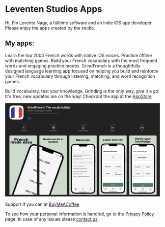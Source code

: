 # Leventen Studios Apps

Hi, I'm Levente Nagy, a fulltime software and an indie iOS app developer. Please enjoy the apps created by the studio.

## My apps:
Learn the top 2000 French words with native iOS voices. Practice offline with matching games. Build your French vocabulary with the most frequent words and engaging practice modes.
GrindFrench is a thoughtfully designed language learning app focused on helping you build and reinforce your French vocabulary through listening, matching, and word recognition games.

Build vocabulary, test your knowledge. Grinding is the only way, give it a go! It's free, new updates are on the way!
Checkout the app at the [AppStore](https://apps.apple.com/ca/app/grindfrench-the-vocab-builder/id6747348434)

![GrindFrench](images/GrindFrench_released_alt.png)

Support if you can at [BuyMeACoffee](https://buymeacoffee.com/leventenstudios)

To see how your personal information is handled, go to the [Privacy Policy](./privacy-policy.html) page. In case of any issues please [contact us](mailto:leventenstudios@icloud.com).
